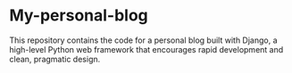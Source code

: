 # My-personal-blog
This repository contains the code for a personal blog built with Django, a high-level Python web framework that encourages rapid development and clean, pragmatic design.
